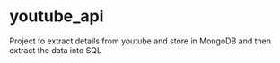# youtube_api
Project to extract details from youtube and store in MongoDB and then extract the data into SQL

